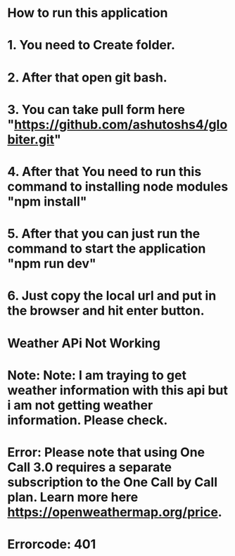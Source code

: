 # How to run this application
# 1. You need to Create folder.
# 2. After that open git bash.
# 3. You can take pull form here "https://github.com/ashutoshs4/globiter.git"
# 4. After that You need to run this command to installing node modules "npm install"
# 5. After that you can just run the command to start the application "npm run dev"
# 6. Just copy the local url and put in the browser and hit enter button.

#

# Weather APi Not Working
# Note: Note: I am traying to get weather information with this api but i am not getting weather information. Please check.
# Error: Please note that using One Call 3.0 requires a separate subscription to the One Call by Call plan. Learn more here https://openweathermap.org/price.
# Errorcode: 401
